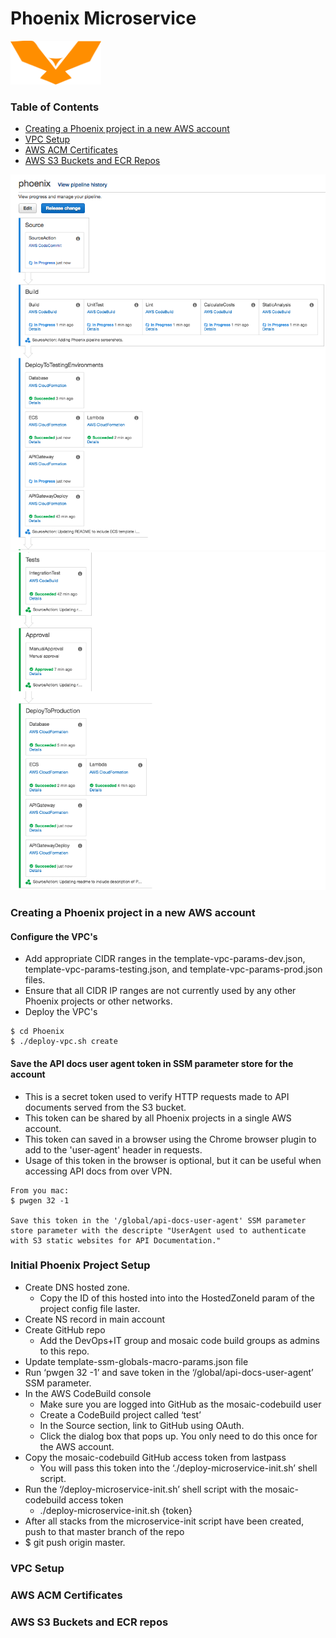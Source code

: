 # Phoenix Microservice
<img src="/Phoenix/images/logo.png" height="70px"/>

### Table of Contents

* [Creating a Phoenix project in a new AWS account](#creating-a-phoenix-project-in-a-new-aws-account)
* [VPC Setup](#vpc-setup)
* [AWS ACM Certificates](#aws-acm-certificates)
* [AWS S3 Buckets and ECR Repos](#aws-s3-buckets-and-ecr-repos)

![Pipeline](/Phoenix/images/pipeline_1a.png)
![Pipeline](/Phoenix/images/pipeline_1b.png)


### Creating a Phoenix project in a new AWS account

#### Configure the VPC's
* Add appropriate CIDR ranges in the template-vpc-params-dev.json, template-vpc-params-testing.json, and template-vpc-params-prod.json files.
* Ensure that all CIDR IP ranges are not currently used by any other Phoenix projects or other networks.
* Deploy the VPC's
```
$ cd Phoenix
$ ./deploy-vpc.sh create
```

#### Save the API docs user agent token in SSM parameter store for the account
* This is a secret token used to verify HTTP requests made to API documents served from the S3 bucket.
* This token can be shared by all Phoenix projects in a single AWS account.
* This token can saved in a browser using the Chrome browser plugin to add to the 'user-agent' header in requests.
* Usage of this token in the browser is optional, but it can be useful when accessing API docs from over VPN.
```
From you mac:
$ pwgen 32 -1

Save this token in the '/global/api-docs-user-agent' SSM parameter store parameter with the descripte "UserAgent used to authenticate with S3 static websites for API Documentation."
```


### Initial Phoenix Project Setup
- Create DNS hosted zone.
    - Copy the ID of this hosted into into the HostedZoneId param of the project config file laster.
- Create NS record in main account
- Create GitHub repo
    - Add the DevOps+IT group and mosaic code build groups as admins to this repo.
- Update template-ssm-globals-macro-params.json file
- Run ‘pwgen 32 -1’ and save token in the ‘/global/api-docs-user-agent’ SSM parameter.
- In the AWS CodeBuild console
    - Make sure you are logged into GitHub as the mosaic-codebuild user
    - Create a CodeBuild project called ‘test’
    - In the Source section, link to GitHub using OAuth. 
    - Click the dialog box that pops up. You only need to do this once for the AWS account.
- Copy the mosaic-codebuild GitHub access token from lastpass
    - You will pass this token into the ‘./deploy-microservice-init.sh’ shell script.
- Run the ‘/deploy-microservice-init.sh’ shell script with the mosaic-codebuild access token
    - ./deploy-microservice-init.sh {token}
- After all stacks from the microservice-init script have been created, push to that master branch of the repo
- $ git push origin master.


### VPC Setup
### AWS ACM Certificates
### AWS S3 Buckets and ECR repos
